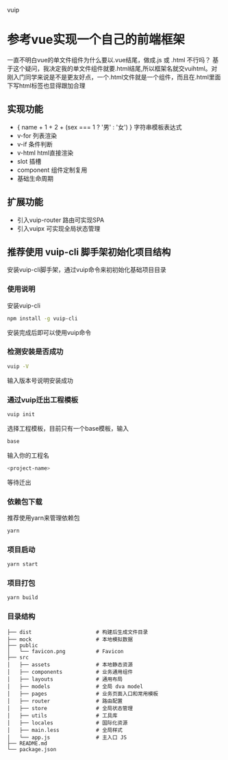 vuip
# 参考vue实现一个自己的前端框架
一直不明白vue的单文件组件为什么要以.vue结尾，做成.js 或 .html 不行吗？ 基于这个疑问，我决定我的单文件组件就要.html结尾,所以框架名就交vuihtml。对刚入门同学来说是不是更友好点，一个.html文件就是一个组件，而且在.html里面下写html标签也显得跟加合理

## 实现功能
* { name + 1 + 2 + (sex === 1 ? '男' : '女') } 字符串模板表达式
* v-for 列表渲染
* v-if 条件判断
* v-html html直接渲染
* slot 插槽
* component 组件定制复用
* 基础生命周期

## 扩展功能
* 引入vuip-router 路由可实现SPA
* 引入vuipx 可实现全局状态管理


## 推荐使用 vuip-cli 脚手架初始化项目结构

安装vuip-cli脚手架，通过vuip命令来初初始化基础项目目录

### 使用说明
安装vuip-cli
``` bash
npm install -g vuip-cli
```
安装完成后即可以使用vuip命令

### 检测安装是否成功
``` bash
vuip -V
```
输入版本号说明安装成功

### 通过vuip迁出工程模板
``` bash
vuip init
```
选择工程模板，目前只有一个base模板，输入
``` bash
base
```
输入你的工程名
``` bash
<project-name>
```
等待迁出

### 依赖包下载
推荐使用yarn来管理依赖包
``` bash
yarn
```
### 项目启动
``` bash
yarn start
```

### 项目打包
``` bash
yarn build
```

### 目录结构
```
├── dist                     # 构建后生成文件目录
├── mock                     # 本地模拟数据
├── public
│   └── favicon.png          # Favicon
├── src
│   ├── assets               # 本地静态资源
│   ├── components           # 业务通用组件
│   ├── layouts              # 通用布局
│   ├── models               # 全局 dva model
│   ├── pages                # 业务页面入口和常用模板
│   ├── router               # 路由配置
│   ├── store                # 全局状态管理
│   ├── utils                # 工具库
│   ├── locales              # 国际化资源
│   ├── main.less            # 全局样式
│   └── app.js               # 主入口 JS
├── README.md
└── package.json
```
